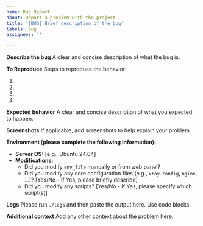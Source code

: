 ```yaml
---
name: Bug Report
about: Report a problem with the project
title: '[BUG] Brief description of the bug'
labels: bug
assignees: ''

---
```


**Describe the bug**
A clear and concise description of what the bug is.

**To Reproduce**
Steps to reproduce the behavior:

1.
2.
3.
4.

**Expected behavior**
A clear and concise description of what you expected to happen.

**Screenshots**
If applicable, add screenshots to help explain your problem.

**Environment (please complete the following information):**

*   **Server OS:** [e.g., Ubuntu 24.04]
*   **Modifications:**
    *   Did you modify `env_file` manually or from web panel?
    *   Did you modify any core configuration files (e.g., `xray-config`, `nginx`, ...)? [Yes/No - If Yes, please briefly describe]
    *   Did you modify any scripts? [Yes/No - If Yes, please specify which script(s)]


**Logs**
Please run `./logs` and then paste the output here. Use code blocks.


**Additional context**
Add any other context about the problem here. 
